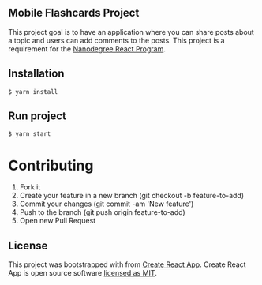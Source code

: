 ## Mobile Flashcards Project

This project goal is to have an application where you can share posts about a topic and users can add comments to the posts. This project is a requirement for the [Nanodegree React Program](https://www.udacity.com/course/react-nanodegree--nd019).

## Installation

```shell
$ yarn install
```

## Run project

```shell
$ yarn start
```

# Contributing

1. Fork it
2. Create your feature in a new branch (git checkout -b feature-to-add)
3. Commit your changes (git commit -am 'New feature')
4. Push to the branch (git push origin feature-to-add)
5. Open new Pull Request

## License

This project was bootstrapped with from [Create React App](https://github.com/facebookincubator/create-react-app).
Create React App is open source software [licensed as MIT](https://github.com/facebook/create-react-app/blob/master/LICENSE).
